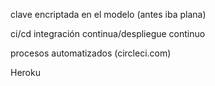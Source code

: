 clave encriptada en el modelo (antes iba plana)

ci/cd integración continua/despliegue continuo

procesos automatizados (circleci.com)

Heroku